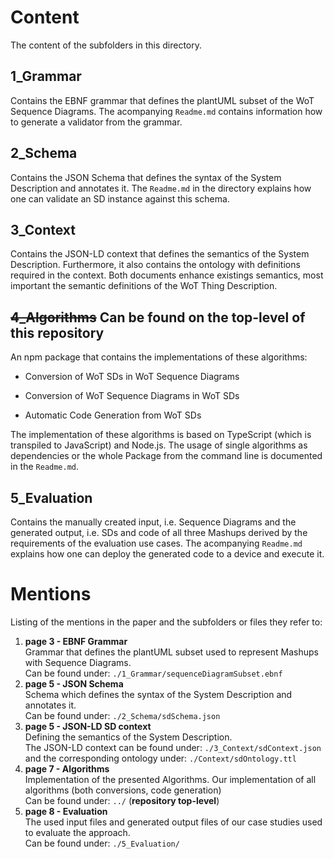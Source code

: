 
# Content
The content of the subfolders in this directory.

## 1_Grammar
Contains the EBNF grammar that defines the plantUML subset of the WoT Sequence Diagrams. The acompanying `Readme.md` contains information how to generate a validator from the grammar.

## 2_Schema
Contains the JSON Schema that defines the syntax of the System Description and annotates it. The `Readme.md` in the directory explains how one can validate an SD instance against this schema. 

## 3_Context
Contains the JSON-LD context that defines the semantics of the System Description. Furthermore, it also contains the ontology with definitions required in the context. Both documents enhance existings semantics, most important the semantic definitions of the WoT Thing Description.

## ~~4_Algorithms~~ **Can be found on the top-level of this repository**
An npm  package that contains the implementations of these algorithms:

* Conversion of WoT SDs in WoT Sequence Diagrams

* Conversion of WoT Sequence Diagrams in WoT SDs

* Automatic Code Generation from WoT SDs

The implementation of these algorithms is based on TypeScript (which is transpiled to JavaScript) and Node.js. The usage of single algorithms as dependencies or the whole Package from the command line is documented in the `Readme.md`.

## 5_Evaluation
Contains the manually created input, i.e. Sequence Diagrams and the generated output, i.e. SDs and code of all three Mashups derived by the requirements of the evaluation use cases. The acompanying `Readme.md` explains how one can deploy the generated code to a device and execute it. 



# Mentions
Listing of the mentions in the paper and the subfolders or files they refer to:

1. **page 3 - EBNF Grammar**  
  Grammar that defines the plantUML subset used to represent Mashups with Sequence Diagrams.  
  Can be found under: `./1_Grammar/sequenceDiagramSubset.ebnf`
2. **page 5 - JSON Schema**  
  Schema which defines the syntax of the System Description and annotates it.  
  Can be found under: `./2_Schema/sdSchema.json`
3. **page 5 - JSON-LD SD context**  
  Defining the semantics of the System Description.  
  The JSON-LD context can be found under: `./3_Context/sdContext.json` and the corresponding ontology under: `./Context/sdOntology.ttl`
4. **page 7 - Algorithms**  
  Implementation of the presented Algorithms.
  Our implementation of all algorithms (both conversions, code generation)  
  Can be found under: `../` (**repository top-level**)
5. **page 8 - Evaluation**  
  The used input files and generated output files of our case studies used to evaluate the approach.  
  Can be found under: `./5_Evaluation/`
